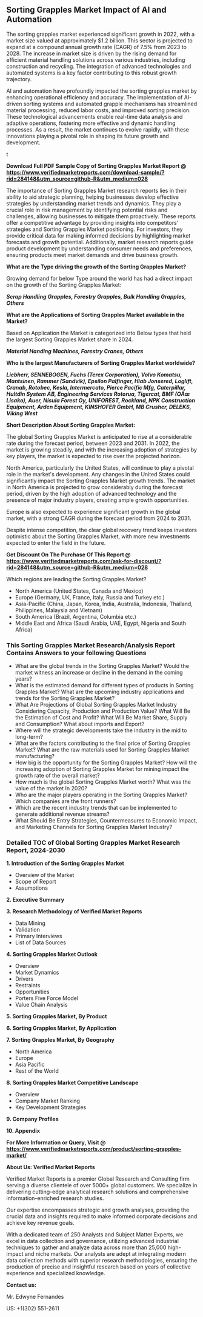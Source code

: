 <h2>Sorting Grapples Market Impact of AI and Automation</h2><p>The sorting grapples market experienced significant growth in 2022, with a market size valued at approximately $1.2 billion. This sector is projected to expand at a compound annual growth rate (CAGR) of 7.5% from 2023 to 2028. The increase in market size is driven by the rising demand for efficient material handling solutions across various industries, including construction and recycling. The integration of advanced technologies and automated systems is a key factor contributing to this robust growth trajectory.</p><p>AI and automation have profoundly impacted the sorting grapples market by enhancing operational efficiency and accuracy. The implementation of AI-driven sorting systems and automated grapple mechanisms has streamlined material processing, reduced labor costs, and improved sorting precision. These technological advancements enable real-time data analysis and adaptive operations, fostering more effective and dynamic handling processes. As a result, the market continues to evolve rapidly, with these innovations playing a pivotal role in shaping its future growth and development.</p>t</p><p id="" class=""><strong>Download Full PDF Sample Copy of Sorting Grapples Market Report @ <a href="https://www.verifiedmarketreports.com/download-sample/?rid=284148&utm_source=github-R&utm_medium=028" target="_blank">https://www.verifiedmarketreports.com/download-sample/?rid=284148&utm_source=github-R&utm_medium=028</a></strong></p><p>The importance of&nbsp;Sorting Grapples Market research reports lies in their ability to aid strategic planning, helping businesses develop effective strategies by understanding market trends and dynamics. They play a crucial role in risk management by identifying potential risks and challenges, allowing businesses to mitigate them proactively. These reports offer a competitive advantage by providing insights into competitors' strategies and Sorting Grapples Market positioning. For investors, they provide critical data for making informed decisions by highlighting market forecasts and growth potential. Additionally, market research reports guide product development by understanding consumer needs and preferences, ensuring products meet market demands and drive business growth.</p><p><strong>What are the&nbsp;Type driving the growth of the Sorting Grapples Market?</strong></p><p id="" class="">Growing demand for below Type around the world has had a direct impact on the growth of the Sorting Grapples Market:</p><em><strong>Scrap Handling Grapples, Forestry Grapples, Bulk Handling Grapples, Others</strong></em></p><strong>What are the&nbsp;Applications&nbsp;of Sorting Grapples Market available in the Market?</strong></p><p id="" class="">Based on Application the Market is categorized into Below types that held the largest Sorting Grapples Market share In 2024.</p><em><strong>Material Handing Machines, Forestry Cranes, Others</strong></em></p><strong>Who is the largest Manufacturers of Sorting Grapples Market worldwide?</strong></p><p><em><strong>Liebherr, SENNEBOGEN, Fuchs (Terex Corporation), Volvo Komatsu, Mantsinen, Rammer (Sandvik), Epsilon Palfinger, Hiab Jonsered, Loglift, Cranab, Rotobec, Kesla, Intermercato, Pierce Pacific Mfg, Caterpillar, Hultdin System AB, Engineering Services Rotorua, Tigercat, BMF (OÃœ Lisako), Auer, Nisula Forest Oy, UNIFOREST, Rockland, NPK Construction Equipment, Arden Equipment, KINSHOFER GmbH, MB Crusher, DELEKS, Viking West</strong></em></p><p id="" class=""><strong>Short Description About Sorting Grapples Market:</strong></p><p>The global Sorting Grapples Market is anticipated to rise at a considerable rate during the forecast period, between 2023 and 2031. In 2022, the market is growing steadily, and with the increasing adoption of strategies by key players, the market is expected to rise over the projected horizon.</p><p>North America, particularly the United States, will continue to play a pivotal role in the market's development. Any changes in the United States could significantly impact the Sorting Grapples Market growth trends. The market in North America is projected to grow considerably during the forecast period, driven by the high adoption of advanced technology and the presence of major industry players, creating ample growth opportunities.</p><p>Europe is also expected to experience significant growth in the global market, with a strong CAGR during the forecast period from 2024 to 2031.</p><p>Despite intense competition, the clear global recovery trend keeps investors optimistic about the Sorting Grapples Market, with more new investments expected to enter the field in the future.</p><p id="" class=""><strong>Get Discount On The Purchase Of This Report @ <a href="https://www.verifiedmarketreports.com/ask-for-discount/?rid=284148&utm_source=github-R&utm_medium=028" target="_blank">https://www.verifiedmarketreports.com/ask-for-discount/?rid=284148&utm_source=github-R&utm_medium=028</a></strong></p>Which regions are leading the Sorting Grapples Market?</p><ul><li>North America (United States, Canada and Mexico)</li><li>Europe (Germany, UK, France, Italy, Russia and Turkey etc.)</li><li>Asia-Pacific (China, Japan, Korea, India, Australia, Indonesia, Thailand, Philippines, Malaysia and Vietnam)</li><li>South America (Brazil, Argentina, Columbia etc.)</li><li>Middle East and Africa (Saudi Arabia, UAE, Egypt, Nigeria and South Africa)</li></ul><h3 id="" class="">This Sorting Grapples Market Research/Analysis Report Contains Answers to your following Questions</h3><ul><li>What are the global trends in the Sorting Grapples Market? Would the market witness an increase or decline in the demand in the coming years?</li><li>What is the estimated demand for different types of products in Sorting Grapples Market? What are the upcoming industry applications and trends for the Sorting Grapples Market?</li><li>What Are Projections of Global Sorting Grapples Market Industry Considering Capacity, Production and Production Value? What Will Be the Estimation of Cost and Profit? What Will Be Market Share, Supply and Consumption? What about imports and Export?</li><li>Where will the strategic developments take the industry in the mid to long-term?</li><li>What are the factors contributing to the final price of Sorting Grapples Market? What are the raw materials used for Sorting Grapples Market manufacturing?</li><li>How big is the opportunity for the Sorting Grapples Market? How will the increasing adoption of Sorting Grapples Market for mining impact the growth rate of the overall market?</li><li>How much is the global Sorting Grapples Market worth? What was the value of the market In 2020?</li><li>Who are the major players operating in the Sorting Grapples Market? Which companies are the front runners?</li><li>Which are the recent industry trends that can be implemented to generate additional revenue streams?</li><li>What Should Be Entry Strategies, Countermeasures to Economic Impact, and Marketing Channels for Sorting Grapples Market Industry?</li></ul><h3 id="" class="">Detailed TOC of Global Sorting Grapples Market Research Report, 2024-2030</h3><p id="" class=""><strong>1. Introduction of the Sorting Grapples Market</strong></p><ul><li>Overview of the Market</li><li>Scope of Report</li><li>Assumptions</li></ul><p id="" class=""><strong>2. Executive Summary</strong></p><p id="" class=""><strong>3. Research Methodology of Verified Market Reports</strong></p><ul><li>Data Mining</li><li>Validation</li><li>Primary Interviews</li><li>List of Data Sources</li></ul><p id="" class=""><strong>4. Sorting Grapples Market Outlook</strong></p><ul><li>Overview</li><li>Market Dynamics</li><li>Drivers</li><li>Restraints</li><li>Opportunities</li><li>Porters Five Force Model</li><li>Value Chain Analysis</li></ul><p id="" class=""><strong>5. Sorting Grapples Market, By Product</strong></p><p id="" class=""><strong>6. Sorting Grapples Market, By Application</strong></p><p id="" class=""><strong>7. Sorting Grapples Market, By Geography</strong></p><ul><li>North America</li><li>Europe</li><li>Asia Pacific</li><li>Rest of the World</li></ul><p id="" class=""><strong>8. Sorting Grapples Market Competitive Landscape</strong></p><ul><li>Overview</li><li>Company Market Ranking</li><li>Key Development Strategies</li></ul><p id="" class=""><strong>9. Company Profiles</strong></p><p id="" class=""><strong>10. Appendix</strong></p><p id="" class=""><strong>For More Information or Query, Visit @ <a href="https://www.verifiedmarketreports.com/product/sorting-grapples-market/" target="_blank">https://www.verifiedmarketreports.com/product/sorting-grapples-market/</a></strong></p><p id="" class=""><strong>About Us: Verified Market Reports</strong></p><p id="" class="">Verified Market Reports is a premier Global Research and Consulting firm serving a diverse clientele of over 5000+ global customers. We specialize in delivering cutting-edge analytical research solutions and comprehensive information-enriched research studies.</p><p id="" class="">Our expertise encompasses strategic and growth analyses, providing the crucial data and insights required to make informed corporate decisions and achieve key revenue goals.</p><p id="" class="">With a dedicated team of 250 Analysts and Subject Matter Experts, we excel in data collection and governance, utilizing advanced industrial techniques to gather and analyze data across more than 25,000 high-impact and niche markets. Our analysts are adept at integrating modern data collection methods with superior research methodologies, ensuring the production of precise and insightful research based on years of collective experience and specialized knowledge.</p><p id="" class=""><strong>Contact us:</strong></p><p id="" class="">Mr. Edwyne Fernandes</p><p id="" class="">US: +1(302) 551-2611</p>